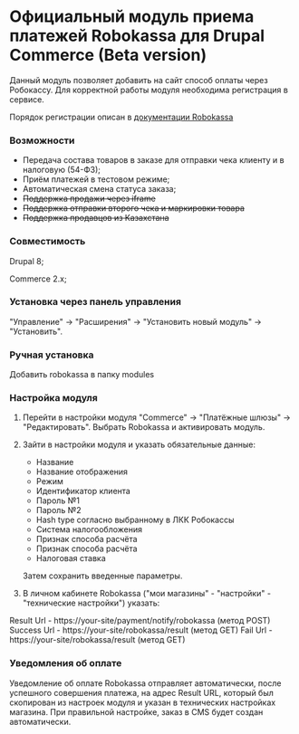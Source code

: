 # Официальный модуль приема платежей Robokassa для Drupal Commerce (Beta version)
Данный модуль позволяет добавить на сайт способ оплаты через Робокассу.
Для корректной работы модуля необходима регистрация в сервисе.

Порядок регистрации описан в [документации Robokassa](https://docs.robokassa.ru/#7844)

### Возможности
* Передача состава товаров в заказе для отправки чека клиенту и в налоговую (54-ФЗ);
* Приём платежей в тестовом режиме;
* Автоматическая смена статуса заказа;
* ~~Поддержка продажи через iframe~~
* ~~Поддержка отправки второго чека и маркировки товара~~
* ~~Поддержка продавцов из Казахстана~~

### Совместимость
Drupal 8;

Commerce 2.x;

### Установка через панель управления

"Управление" -> "Расширения" -> "Установить новый модуль" -> "Установить".

### Ручная установка

Добавить robokassa в папку modules

### Настройка модуля

1. Перейти в настройки модуля "Commerce" -> "Платёжные шлюзы" -> "Редактировать".
Выбрать Robokassa и активировать модуль.
2. Зайти в настройки модуля и указать обязательные данные:
    * Название
    * Название отображения
    * Режим
    * Идентификатор клиента
    * Пароль №1
    * Пароль №2
    * Hash type согласно выбранному в ЛКК Робокассы
    * Система налогообложения
    * Признак способа расчёта
    * Признак способа расчёта
    * Налоговая ставка

    Затем сохранить введенные параметры.

3. В личном кабинете Robokassa ("мои магазины" - "настройки" - "технические настройки") указать:

Result Url - https://your-site/payment/notify/robokassa (метод POST)
Success Url - https://your-site/robokassa/result (метод GET)
Fail Url - https://your-site/robokassa/result (метод GET)

### Уведомления об оплате

Уведомление об оплате Robokassa отправляет автоматически, после успешного совершения платежа, на адрес Result URL, который был скопирован из настроек модуля и указан в технических настройках магазина.
При правильной настройке, заказ в CMS будет создан автоматически.
